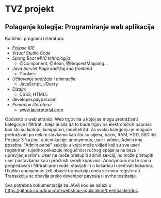 # TVZ projekt

## Polaganje kolegija: Programiranje web aplikacija

Korišteni programi i literatura:
  - _Eclipse IDE_
  - _Visual Studio Code_
  - _Spring Boot MVC tehnologija_
    - @Component, @Bean, @RequestMapping...
  - _Java Servlet Page sadržaj kao frontend_ 
    - Cookies
  - _Učitavanje sadržaja i animacije:_
    - JavaScript, JQuery
  - _Dizajn:_
    - CSS3, HTML5
  - developer.paypal.com
  - _Pomoćna literatura:_
    - www.jackrutorial.com
  
Općenito o web stranici:
Web trgovina u kojoj se mogu pretraživati kategorije i filtrirati. Ideja je bila da to bude trgovina elektroničkih naprava kao što su laptopi, kompjuteri, mobiteli itd. Za svaku kategoriju je moguće pretraživati po nekim stavkama kao što su cijena, naziv, RAM, HDD, SSD itd. Postoje 3 'razine' autentikacije: anonymous, user i admin. Admin ima posebnu "Admin panel" sekciju u kojoj može vidjeti koji su sve useri registrirani (ujedno pokazuje mogućnost ručnog spajanja na bazu i upravljanje istim). User ne može pristupiti admin sekciji, no može pristupiti user postavkama kao i prošlosti svojih kupovina. Anonymous može samo pregledavati i filtrirati proizvode, stavljati ih u košaricu i uređivati košaricu. Ukoliko anonymous želi obaviti transakciju onda se mora registrirati. Transakcija se obavlja preko developer paypala u svrhe testiranja.

Sva potrebna dokumentacija za JAVA kod se nalazi u https://github.com/brunotot/webshop-application/tree/master/doc

